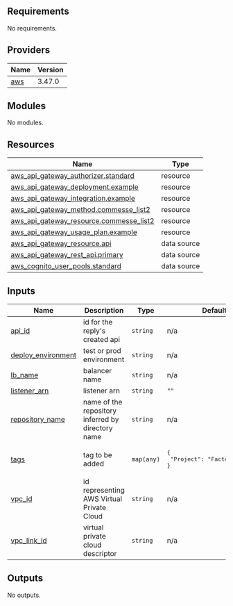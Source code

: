 ## Requirements

No requirements.

## Providers

| Name | Version |
|------|---------|
| <a name="provider_aws"></a> [aws](#provider\_aws) | 3.47.0 |

## Modules

No modules.

## Resources

| Name | Type |
|------|------|
| [aws_api_gateway_authorizer.standard](https://registry.terraform.io/providers/hashicorp/aws/latest/docs/resources/api_gateway_authorizer) | resource |
| [aws_api_gateway_deployment.example](https://registry.terraform.io/providers/hashicorp/aws/latest/docs/resources/api_gateway_deployment) | resource |
| [aws_api_gateway_integration.example](https://registry.terraform.io/providers/hashicorp/aws/latest/docs/resources/api_gateway_integration) | resource |
| [aws_api_gateway_method.commesse_list2](https://registry.terraform.io/providers/hashicorp/aws/latest/docs/resources/api_gateway_method) | resource |
| [aws_api_gateway_resource.commesse_list2](https://registry.terraform.io/providers/hashicorp/aws/latest/docs/resources/api_gateway_resource) | resource |
| [aws_api_gateway_usage_plan.example](https://registry.terraform.io/providers/hashicorp/aws/latest/docs/resources/api_gateway_usage_plan) | resource |
| [aws_api_gateway_resource.api](https://registry.terraform.io/providers/hashicorp/aws/latest/docs/data-sources/api_gateway_resource) | data source |
| [aws_api_gateway_rest_api.primary](https://registry.terraform.io/providers/hashicorp/aws/latest/docs/data-sources/api_gateway_rest_api) | data source |
| [aws_cognito_user_pools.standard](https://registry.terraform.io/providers/hashicorp/aws/latest/docs/data-sources/cognito_user_pools) | data source |

## Inputs

| Name | Description | Type | Default | Required |
|------|-------------|------|---------|:--------:|
| <a name="input_api_id"></a> [api\_id](#input\_api\_id) | id for the reply's created api | `string` | n/a | yes |
| <a name="input_deploy_environment"></a> [deploy\_environment](#input\_deploy\_environment) | test or prod environment | `string` | n/a | yes |
| <a name="input_lb_name"></a> [lb\_name](#input\_lb\_name) | balancer name | `string` | n/a | yes |
| <a name="input_listener_arn"></a> [listener\_arn](#input\_listener\_arn) | listener arn | `string` | `""` | no |
| <a name="input_repository_name"></a> [repository\_name](#input\_repository\_name) | name of the repository inferred by directory name | `string` | n/a | yes |
| <a name="input_tags"></a> [tags](#input\_tags) | tag to be added | `map(any)` | <pre>{<br>  "Project": "FactoryDataHub"<br>}</pre> | no |
| <a name="input_vpc_id"></a> [vpc\_id](#input\_vpc\_id) | id representing AWS Virtual Private Cloud | `string` | n/a | yes |
| <a name="input_vpc_link_id"></a> [vpc\_link\_id](#input\_vpc\_link\_id) | virtual private cloud descriptor | `string` | n/a | yes |

## Outputs

No outputs.
